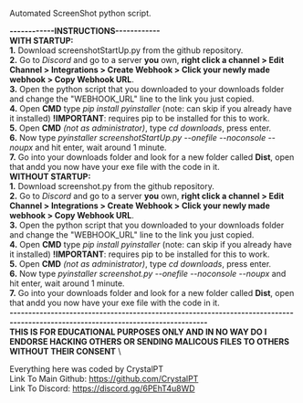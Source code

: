 Automated ScreenShot python script.

**------------INSTRUCTIONS------------**\
**WITH STARTUP:**\
  **1.** Download screenshotStartUp.py from the github repository.\
  **2.** Go to *Discord* and go to a server **you** own, **right click a channel > Edit Channel > Integrations > Create Webhook > Click your newly made webhook > Copy Webhook URL**.\
	**3.** Open the python script that you downloaded to your downloads folder and change the "WEBHOOK_URL" line to the link you just copied.\
 	**4.** Open **CMD** type *pip install pyinstaller* (note: can skip if you already have it installed) **!IMPORTANT**: requires pip to be installed for this to work.\
	**5.** Open **CMD** *(not as administrator)*, type *cd downloads*, press enter.\
	**6.** Now type *pyinstaller screenshotStartUp.py --onefile --noconsole --noupx* and hit enter, wait around 1 minute.\
	**7.** Go into your downloads folder and look for a new folder called **Dist**, open that andd you now have your exe file with the code in it.\
**WITHOUT STARTUP:**\
	**1.** Download screenshot.py from the github repository.\
  **2.** Go to *Discord* and go to a server **you** own, **right click a channel > Edit Channel > Integrations > Create Webhook > Click your newly made webhook > Copy Webhook URL**.\
	**3.** Open the python script that you downloaded to your downloads folder and change the "WEBHOOK_URL" line to the link you just copied.\
 	**4.** Open **CMD** type *pip install pyinstaller* (note: can skip if you already have it installed) **!IMPORTANT**: requires pip to be installed for this to work.\
	**5.** Open **CMD** *(not as administrator)*, type *cd downloads*, press enter.\
	**6.** Now type *pyinstaller screenshot.py --onefile --noconsole --noupx* and hit enter, wait around 1 minute.\
	**7.** Go into your downloads folder and look for a new folder called **Dist**, open that andd you now have your exe file with the code in it.\
**---------------------------------------------------------------------------------------------------------------------------------**\
**THIS IS FOR EDUCATIONAL PURPOSES ONLY AND IN NO WAY DO I ENDORSE HACKING OTHERS OR SENDING MALICOUS FILES TO OTHERS WITHOUT THEIR CONSENT** \

Everything here was coded by CrystalPT\
Link To Main Github: https://github.com/CrystalPT \
Link To Discord: https://discord.gg/6PEhT4u8WD
